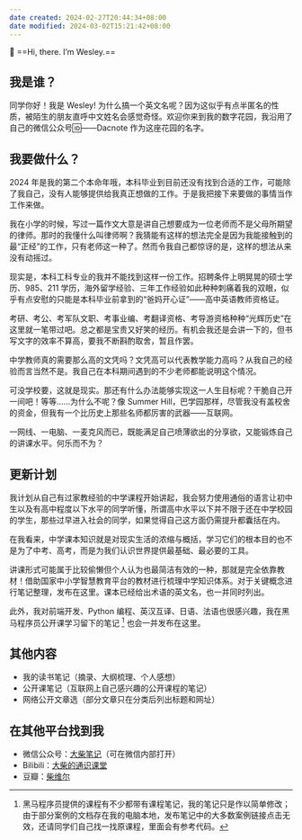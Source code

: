 ```yaml
---
date created: 2024-02-27T20:44:34+08:00
date modified: 2024-03-02T15:21:42+08:00
---
```

👋 ==Hi, there. I’m Wesley.==

## 我是谁？

同学你好！我是 Wesley! 为什么搞一个英文名呢？因为这似乎有点半匿名的性质，被陌生的朋友直呼中文姓名会感觉奇怪。欢迎你来到我的数字花园，我沿用了自己的微信公众号🆔——Dacnote 作为这座花园的名字。

## 我要做什么？

2024 年是我的第二个本命年哦，本科毕业到目前还没有找到合适的工作，可能除了我自己，没有人能够提供给我真正想做的工作。于是我把接下来要做的事情当作工作来做。

我在小学的时候，写过一篇作文大意是讲自己想要成为一位老师而不是父母所期望的律师。那时的我懂什么叫律师啊？我猜能有这样的想法完全是因为我能接触到的最“正经”的工作，只有老师这一种了。然而令我自己都惊讶的是，这样的想法从来没有动摇过。

现实是，本科工科专业的我并不能找到这样一份工作。招聘条件上明晃晃的硕士学历、985、211 学历，海外留学经验、三年工作经验如此种种刺痛着我的双眼，似乎有点安慰的只能是本科毕业前拿到的“爸妈开心证”——高中英语教师资格证。

考研、考公、考军队文职、考事业编、考翻译资格、考导游资格种种“光辉历史”在这里就一笔带过吧。总之都是宝贵又好笑的经历。有机会我还是会讲一下的，但书写文字的效率不算高，要我不断斟酌取舍，暂且作罢。

中学教师真的需要那么高的文凭吗？文凭高可以代表教学能力高吗？从我自己的经验而言当然不是。我自己在本科期间遇到的不少老师都能说明这个情况。

可没学校要，这就是现实。那还有什么办法能够实现这一人生目标呢？干脆自己开一间吧！等等……为什么不呢？像 Summer Hill，巴学园那样，尽管我没有盖校舍的资金，但我有一个比历史上那些名师都厉害的武器——互联网。

一网线、一电脑、一麦克风而已，既能满足自己喷薄欲出的分享欲，又能锻炼自己的讲课水平。何乐而不为？

## 更新计划

我计划从自己有过家教经验的中学课程开始讲起，我会努力使用通俗的语言让初中生以及有高中程度以下水平的同学听懂，所谓高中水平以下并不限于还在中学校园的学生，那些过早进入社会的同学，如果觉得自己这方面仍需提升都囊括在内。

在我看来，中学课本知识就是对现实生活的浓缩与概括，学习它们的根本目的也不是为了中考、高考，而是为我们认识世界提供最基础、最必要的工具。

讲课形式可能属于比较偷懒但个人认为也最简洁有效的一种，那就是完全依靠教材！借助国家中小学智慧教育平台的教材进行梳理中学知识体系。对于关键概念进行笔记整理，发布在这里。课本已经给出术语的英文名，也一并同时列出。

此外，我对前端开发、Python 编程、英汉互译、日语、法语也很感兴趣，我在黑马程序员公开课学习留下的笔记 [^1] 也会一并发布在这里。

## 其他内容

- 我的读书笔记（摘录、大纲梳理、个人感想）
- 公开课笔记（互联网上自己感兴趣的公开课程的笔记）
- 网络公开文章选（部分文章只在分类后列出标题和网址）

## 在其他平台找到我

- 微信公众号：[大柴笔记](https://mp.weixin.qq.com/mp/profile_ext?action=home&__biz=MzI5MzQ5NjE3OA==&scene=124#wechat_redirect)（可在微信内部打开）
- Bilibili：[大柴的通识课堂](https://space.bilibili.com/28065777)
- 豆瓣：[柴维尔](https://www.douban.com/people/PW2018/?_i=168462077Q5Qey,904047177Q5Qey)

[^1]: 黑马程序员提供的课程有不少都带有课程笔记，我的笔记只是作以简单修改；由于部分案例的文档存在我的电脑本地，发布笔记中的大多数案例链接点击无效，还请同学们自己找一找原课程，里面会有参考代码。
